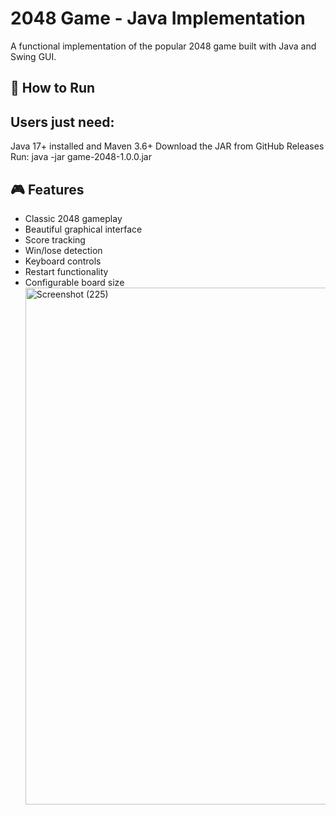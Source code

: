 # 2048 Game - Java Implementation
A functional implementation of the popular 2048 game built with Java and Swing GUI.

## 🚀 How to Run
## Users just need:
Java 17+ installed and Maven 3.6+
Download the JAR from GitHub Releases
Run: java -jar game-2048-1.0.0.jar

## 🎮 Features

- Classic 2048 gameplay
- Beautiful graphical interface
- Score tracking
- Win/lose detection
- Keyboard controls
- Restart functionality
- Configurable board size<img width="741" height="827" alt="Screenshot (225)" src="https://github.com/user-attachments/assets/a024622d-6f23-4fca-a365-e922724cdc83" />



